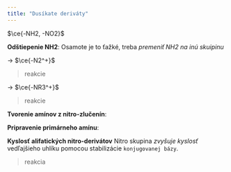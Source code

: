 ```yaml
---
title: "Dusíkate deriváty"
---
```


$\ce{-NH2, -NO2}$

**Odštiepenie NH2**:
Osamote je to ťažké, treba *premeniť NH2 na inú skuipinu*

-> $\ce{-N2^+}$
> reakcie

-> $\ce{-NR3^+}$
> reakcie


**Tvorenie amínov z nitro-zlučenín**:

**Pripravenie primárneho amínu**:

**Kyslosť alifatických nitro-derivátov**
Nitro skupina *zvyšuje kyslosť* vedľajšieho uhlíku pomocou stabilizácie `konjugovanej bázy`.
> reakcia


